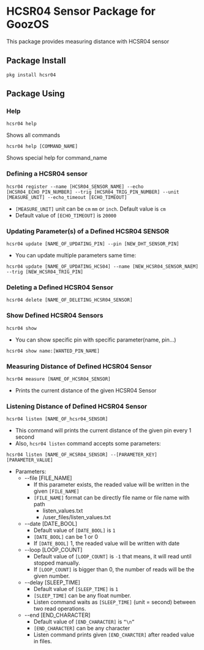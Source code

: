 # HCSR04 Sensor Package for GoozOS
This package provides measuring distance with HCSR04 sensor 
## Package Install
```shell
pkg install hcsr04
```
## Package Using

### Help
```shell
hcsr04 help
```
Shows all commands
```shell
hcsr04 help [COMMAND_NAME]
```
Shows special help for command_name


### Defining a HCSR04 sensor
```shell
hcsr04 register --name [HCSR04_SENSOR_NAME] --echo [HCSR04_ECHO_PIN_NUMBER] --trig [HCSR04_TRIG_PIN_NUMBER] --unit [MEASURE_UNIT] --echo_timeout [ECHO_TIMEOUT]
```
* `[MEASURE_UNIT]` unit can be `cm` `mm` or `inch`. Default value is `cm`
* Default value of `[ECHO_TIMEOUT]` is `20000`
### Updating Parameter(s) of a Defined HCSR04 SENSOR
```shell
hcsr04 update [NAME_OF_UPDATING_PIN] --pin [NEW_DHT_SENSOR_PIN]
``` 
* You can update multiple parameters same time: 
```shell
hcsr04 update [NAME_OF_UPDATING_HCS04] --name [NEW_HCSR04_SENSOR_NAEM] --trig [NEW_HCSR04_TRIG_PIN]
```

### Deleting a Defined HCSR04 Sensor
```shell
hcsr04 delete [NAME_OF_DELETING_HCSR04_SENSOR]
```

### Show Defined HCSR04 Sensors
```shell
hcsr04 show
```
* You can show specific pin with specific parameter(name, pin...)
```shell
hcsr04 show name:[WANTED_PIN_NAME]
```

### Measuring Distance of Defined HCSR04 Sensor
``` 
hcsr04 measure [NAME_OF_HCSR04_SENSOR]
```
* Prints the current distance of the given HCSR04 Sensor
### Listening Distance of Defined HCSR04 Sensor
```shell
hcsr04 listen [NAME_OF_hcsr04_SENSOR]
```
* This command will prints the current distance of the given pin every 1 second
* Also, `hcsr04 listen` command accepts some parameters:
```shell
hcsr04 listen [NAME_OF_HCSR04_SENSOR] --[PARAMETER_KEY] [PARAMETER_VALUE]
```
- Parameters:
    - --file [FILE_NAME]
        - If this parameter exists, the readed value will be written in the given `[FILE_NAME]`
        - `[FILE_NAME]` format can be directly file name or file name with path
            - listen_values.txt
            - /user_files/listen_values.txt
    - --date [DATE_BOOL]
        - Default value of `[DATE_BOOL]` is `1`
        - `[DATE_BOOL]` can be 1 or 0
        - If `[DATE_BOOL]` 1, the readed value will be written with date
    - --loop [LOOP_COUNT]
        - Default value of `[LOOP_COUNT]` is `-1` that means, it will read until stopped manually.
        - If `[LOOP_COUNT]` is bigger than 0, the number of reads will be the given number.
    - --delay [SLEEP_TIME]
        - Default value of `[SLEEP_TIME]` is `1`
        - `[SLEEP_TIME]` can be any float number.
        - Listen command waits as `[SLEEP_TIME]` (unit = second) between two read operations.
    - --end [END_CHARACTER]
        - Default value of `[END_CHARACTER]` is `“\n”`
        - `[END_CHARACTER]` can be any character
        - Listen command prints given `[END_CHARCTER]` after readed value in files.
